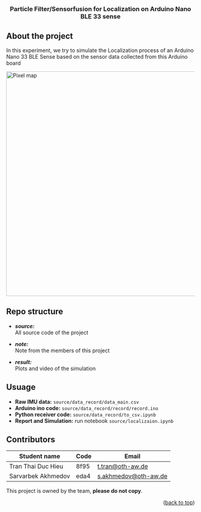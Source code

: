 
# 
<div id="top"></div>
<h3 align="center">Particle Filter/Sensorfusion for Localization on Arduino Nano BLE 33 sense</h3>
</div>

## About the project

In this experiment, we try to simulate the Localization process of an Arduino Nano 33 BLE Sense based on the sensor data collected from this Arduino board

<img src="result/final_estimated_path.png" alt="Pixel map" width="600"/>


## Repo structure

- ***source:***  
All source code of the project

- ***note:***  
Note from the members of this project

- ***result:***   
Plots and video of the simulation

## Usuage

- **Raw IMU data:** `source/data_record/data_main.csv`
- **Arduino ino code:** `source/data_record/record/record.ino`
- **Python receiver code:** `source/data_record/to_csv.ipynb`
- **Report and Simulation:** run notebook `source/localizaion.ipynb`

## Contributors
| Student name        | Code   | Email                |
|---------------------|--------|----------------------|
| Tran Thai Duc Hieu  | 8f95   | t.tran@oth-aw.de     |
| Sarvarbek Akhmedov  | eda4   | s.akhmedov@oth-aw.de |

This project is owned by the team, **please do not copy**. 


<p align="right">(<a href="#top">back to top</a>)</p>


